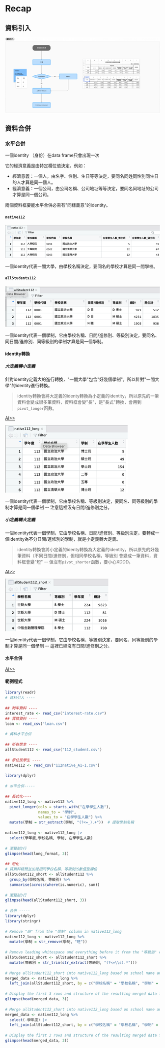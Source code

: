 # Recap


## 資料引入

[![](../img/2024-04-27-06-15-11.png)](https://www.figma.com/file/JF501BeiuwS0C1Hz0tfCyh/Untitled?type=whiteboard&node-id=2%3A3686&t=BARRjc7ixXajW9ay-1)


## 資料合併

### 水平合併

一個identity （身份）在data frame只會出現一次

它的經濟意義是由特定欄位值決定。例如：

  - 經濟意義：一個人，由名字、性別、生日等等決定，要同名同姓同性別同生日的人才算是同一個人。
  - 經濟意義：一個公司，由公司名稱、公司地址等等決定，要同名同地址的公司才算是同一個公司。

兩個資料框要能水平合併必需有"同樣義意"的identity。

#### `native112`

![](../img/2024-04-27-09-06-05.png)

一個identity代表一間大學，由學校名稱決定，要同名的學校才算是同一間學校。

#### `allStudents112`

![](../img/2024-04-27-09-07-03.png)

一個identity代表一個學制，它由學校名稱、日間/進修別、等級別決定，要同名、同日間/進修別、同等級別的學制才算是同一個學制。

#### identity轉換

##### 大定義轉小定義

針對identity定義大的進行轉換，"一間大學"包含"好幾個學制"，所以針對"一間大學"的identity進行轉換。

> identity轉換會將大定義的identy轉換為小定義的identity，所以原先的一筆資料會變成很多筆資料，資料框會變"長"，是"長式"轉換，會用到`pivot_longer`函數。

[AI>>](./week10-prompt.md#大定義轉小定義)

![](../img/2024-04-27-09-38-13.png)

一個identity代表一個學制，它由學校名稱、等級別決定，要同名、同等級別的學制才算是同一個學制 -- 注意這裡沒有日間/進修別之分。

##### 小定義轉大定義

一個identity代表一個學制，它由學校名稱、日間/進修別、等級別決定，要轉成一個identity為不分日間/進修別的學制，就是小定義轉大定義。

> identity轉換會將小定義的identy轉換為大定義的identity，所以原先的好幾筆資料（不同日間/進修別，但相同學校名稱，等級別 會變成一筆資料，資料框會變"短" -- 但沒有`pivot_shorter`函數，要小心XDDD。

[AI>>](./week10-prompt.md#小定義轉大定義)

![](../img/2024-04-27-09-56-47.png)

一個identity代表一個學制，它由學校名稱、等級別決定，要同名、同等級別的學制才算是同一個學制 -- 這裡已經沒有日間/進修別之分。

#### 水平合併

[AI>>](./week10-prompt.md#水平合併)

#### 範例程式

```r
library(readr)
# 資料引入 ----

## 利率資料 ----
interest_rate <- read_csv("interest-rate.csv")
## 貸款資料 ----
loan <- read_csv("loan.csv")

# 資料水平合併

## 所有學生 ----
allStudent112 <- read_csv("112_student.csv")

## 原住民學生 ----
native112 <- read_csv("112native_A1-1.csv")

library(dplyr)

# 水平合併-----

## 長式化----
native112_long <- native112 %>%
  pivot_longer(cols = starts_with("在學學生人數"), 
               names_to = "學制", 
               values_to = "在學學生人數") %>%
  mutate(學制 = str_extract(學制, "(?<=_).+"))  # 提取學制名稱

native112_long <- native112_long |>
  select(學年度,學校名稱, 學制, 在學學生人數)

# 瀏覽前3行
glimpse(head(long_format, 3))

## 短化----
# 將資料精簡並加總相同學校名稱、等級別的數值型欄位
allStudent112_short <- allStudent112 %>%
  group_by(學校名稱, 等級別) %>%
  summarise(across(where(is.numeric), sum))

# 瀏覽前3行
glimpse(head(allStudent112_short, 3))

# 合併 -----
library(dplyr)
library(stringr)

# Remove "班" from the "學制" column in native112_long
native112_long <- native112_long %>%
  mutate(學制 = str_remove(學制, "班"))

# Remove leading whitespace and everything before it from the "等級別" column in allStudent112_short
allStudent112_short <- allStudent112_short %>%
  mutate(等級別 = str_trim(str_extract(等級別, "(?<=\\s).*")))

# Merge allStudent112_short into native112_long based on school name and 學制/等級別
merged_data <- native112_long %>%
  left_join(allStudent112_short, by = c("學校名稱" = "學校名稱", "學制" = "等級別"))

# Display the first 3 rows and structure of the resulting merged data frame
glimpse(head(merged_data, 3))

# Merge allStudent112_short into native112_long based on school name and 學制/等級別
merged_data <- native112_long %>%
  select(-學年度) |>
  left_join(allStudent112_short, by = c("學校名稱" = "學校名稱", "學制" = "等級別"))

# Display the first 3 rows and structure of the resulting merged data frame
glimpse(head(merged_data, 3))
```